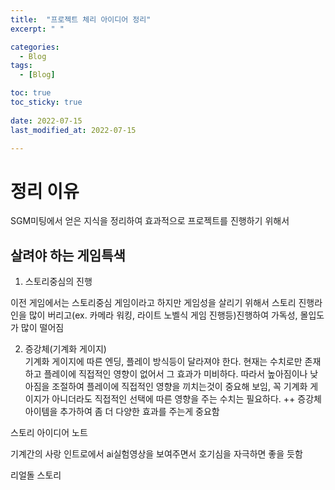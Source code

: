 ```yaml
---
title:  "프로젝트 체리 아이디어 정리"
excerpt: " "

categories:
  - Blog
tags:
  - [Blog]

toc: true
toc_sticky: true
 
date: 2022-07-15
last_modified_at: 2022-07-15

--- 
```


# 정리 이유  

SGM미팅에서 얻은 지식을 정리하여 효과적으로 프로젝트를 진행하기 위해서 

## 살려야 하는 게임특색  

1. 스토리중심의 진행  

이전 게임에서는 스토리중심 게임이라고 하지만 게임성을 살리기 위해서 스토리 진행라인을 많이 버리고(ex. 카메라 워킹, 라이트 노벨식 게임 진행등)진행하여 가독성, 몰입도가 많이 떨어짐  

2. 증강체(기계화 게이지)  
기계화 게이지에 따른 엔딩, 플레이 방식등이 달라져야 한다. 
현재는 수치로만 존재하고 플레이에 직접적인 영향이 없어서 그 효과가 미비하다. 따라서 높아짐이나 낮아짐을 조절하여 플레이에 직접적인 영향을 끼치는것이 중요해 보임, 꼭 기계화 게이지가 아니더라도 직접적인 선택에 따른 영향을 주는 수치는 필요하다.
++ 증강체 아이템을 추가하여 좀 더 다양한 효과를 주는게 중요함  









스토리 아이디어 노트  

기계간의 사랑
인트로에서 ai실험영상을 보여주면서 호기심을 자극하면 좋을 듯함 

리얼돌 스토리  

